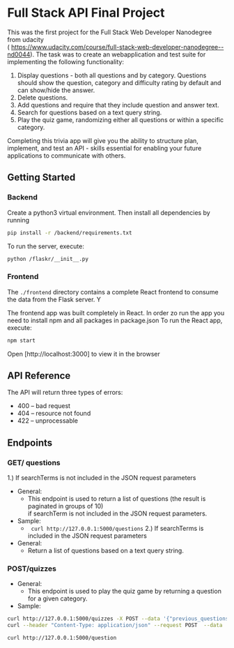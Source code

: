 # Full Stack API Final Project

This was the first project for the Full Stack Web Developer Nanodegree from udacity <br>( https://www.udacity.com/course/full-stack-web-developer-nanodegree--nd0044).
The task was to create an webapplication and test suite for implementing the following functionality:

1) Display questions - both all questions and by category. Questions should show the question, category and difficulty rating by default and can show/hide the answer. 
2) Delete questions.
3) Add questions and require that they include question and answer text.
4) Search for questions based on a text query string.
5) Play the quiz game, randomizing either all questions or within a specific category. 

Completing this trivia app will give you the ability to structure plan, implement, and test an API - skills essential for enabling your future applications to communicate with others. 



## Getting Started

### Backend

Create a python3 virtual environment. Then install all dependencies by running 
```bash
pip install -r /backend/requirements.txt
```
To run the server, execute:
```bash
python /flaskr/__init__.py
```
### Frontend

The `./frontend` directory contains a complete React frontend to consume the data from the Flask server. Y

The frontend app was built completely in React. In order zo run the app you need to install npm and all packages in package.json
To run the React app, execute:
```bash
npm start
```
Open [http://localhost:3000]  to view it in the browser

## API Reference
The API will return three types of errors:

* 400 – bad request
* 404 – resource not found
* 422 – unprocessable

## Endpoints

### GET/ questions
1.) If searchTerms is not included in the JSON request parameters
* General:
  * This endpoint is used to return a list of questions (the result is paginated  in groups of 10) <br>
  if searchTerm is not included in the JSON request parameters.  
 * Sample:
   * ``` curl http://127.0.0.1:5000/questions```
2.)  If searchTerms is included in the JSON request parameters
* General:
  *   Return a list of questions based on a text query string.
### POST/quizzes
* General: 
  * This endpoint is used to play the quiz game by returning a question for a given category.
* Sample:
 ````bash
curl http://127.0.0.1:5000/quizzes -X POST --data '{"previous_questions": [20, 21], "quiz_category": {"type": "Science", "id": "1"}}'
curl --header "Content-Type: application/json" --request POST  --data '{"previous_questions": [20, 21], "quiz_category": {"type": "Science", "id": "1"}}'  http://127.0.0.1:5000/quizzes

````
 ````bash
curl http://127.0.0.1:5000/question

````